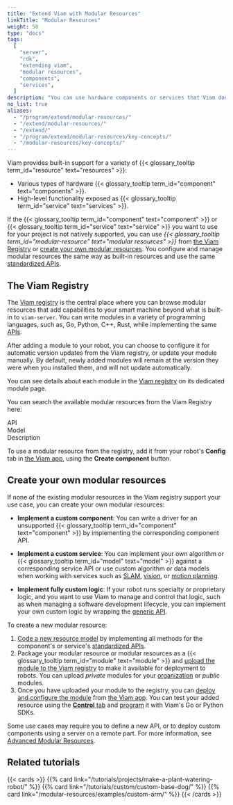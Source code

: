 ```yaml
---
title: "Extend Viam with Modular Resources"
linkTitle: "Modular Resources"
weight: 50
type: "docs"
tags:
  [
    "server",
    "rdk",
    "extending viam",
    "modular resources",
    "components",
    "services",
  ]
description: "You can use hardware components or services that Viam does not natively support, by adding them through existing modular resources from the Viam Registry or by creating new modular resources."
no_list: true
aliases:
  - "/program/extend/modular-resources/"
  - "/extend/modular-resources/"
  - "/extend/"
  - "/program/extend/modular-resources/key-concepts/"
  - "/modular-resources/key-concepts/"
---
```


Viam provides built-in support for a variety of {{< glossary_tooltip term_id="resource" text="resources" >}}:

- Various types of hardware {{< glossary_tooltip term_id="component" text="components" >}}.
- High-level functionality exposed as {{< glossary_tooltip term_id="service" text="services" >}}.

If the {{< glossary_tooltip term_id="component" text="component" >}} or {{< glossary_tooltip term_id="service" text="service" >}} you want to use for your project is not natively supported, you can use _{{< glossary_tooltip term_id="modular-resource" text="modular resources" >}}_ from [the Viam Registry](#the-viam-registry) or [create your own modular resources](#create-your-own-modular-resources).
You configure and manage modular resources the same way as built-in resources and use the same [standardized APIs](/program/apis/).

## The Viam Registry

The [Viam registry](https://app.viam.com/registry) is the central place where you can browse modular resources that add capabilities to your smart machine beyond what is built-in to `viam-server`.
You can write modules in a variety of programming languages, such as, Go, Python, C++, Rust, while implementing the same [APIs](/program/apis/).

After adding a module to your robot, you can choose to configure it for automatic version updates from the Viam registry, or update your module manually.
By default, newly added modules will remain at the version they were when you installed them, and will not update automatically.

You can see details about each module in the [Viam registry](https://app.viam.com/registry) on its dedicated module page.

You can search the available modular resources from the Viam Registry here:

<div id="searchbox"></div>
<p>
<div id="searchstats"></div></p>
<div class="mr-component" id="">
  <div class="modellistheader">
    <div class="type">API</div>
    <div class="name">Model</div>
    <div>Description</div>
  </div>
<div id="hits" class="modellist">
</div>
<div id="pagination"></div>
</div>

To use a modular resource from the registry, add it from your robot's **Config** tab in [the Viam app](https://app.viam.com/), using the **Create component** button.

## Create your own modular resources

If none of the existing modular resources in the Viam registry support your use case, you can create your own modular resources:

- **Implement a custom component**: You can write a driver for an unsupported {{< glossary_tooltip term_id="component" text="component" >}} by implementing the corresponding component API.

- **Implement a custom service**: You can implement your own algorithm or {{< glossary_tooltip term_id="model" text="model" >}} against a corresponding service API or use custom algorithm or data models when working with services such as [SLAM](/services/slam/), [vision](/services/vision/), or [motion planning](/services/motion/).

- **Implement fully custom logic**: If your robot runs specialty or proprietary logic, and you want to use Viam to manage and control that logic, such as when managing a software development lifecycle, you can implement your own custom logic by wrapping the [generic API](/components/generic/).

To create a new modular resource:

1. [Code a new resource model](/modular-resources/create/) by implementing all methods for the component's or service's [standardized APIs](/program/apis/).
1. Package your modular resource or modular resources as a {{< glossary_tooltip term_id="module" text="module" >}} and [upload the module to the Viam registry](/modular-resources/upload/) to make it available for deployment to robots.
   You can upload _private_ modules for your [organization](/manage/fleet/organizations/) or _public_ modules.
1. Once you have uploaded your module to the registry, you can [deploy and configure the module](/modular-resources/configure/) from [the Viam app](https://app.viam.com/).
   You can test your added resource using the [**Control** tab](/manage/fleet/#remote-control) and [program](/program/) it with Viam's Go or Python SDKs.

Some use cases may require you to define a new API, or to deploy custom components using a server on a remote part.
For more information, see [Advanced Modular Resources](/modular-resources/advanced/).

## Related tutorials

{{< cards >}}
{{% card link="/tutorials/projects/make-a-plant-watering-robot/" %}}
{{% card link="/tutorials/custom/custom-base-dog/" %}}
{{% card link="/modular-resources/examples/custom-arm/" %}}
{{< /cards >}}
